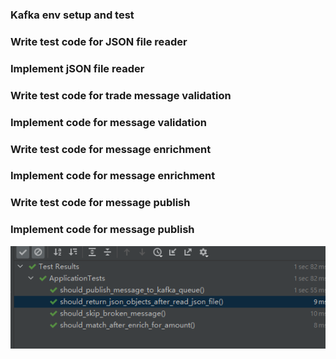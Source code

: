 ### Kafka env setup and test
### Write test code for JSON file reader
### Implement jSON file reader
### Write test code for trade message validation
### Implement code for message validation
### Write test code for message enrichment
### Implement code for message enrichment
### Write test code for message publish
### Implement code for message publish

![img.png](img.png)